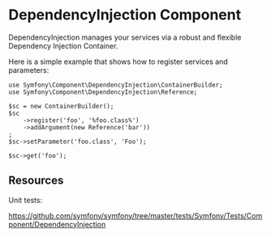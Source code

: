 DependencyInjection Component
=============================

DependencyInjection manages your services via a robust and flexible Dependency
Injection Container.

Here is a simple example that shows how to register services and parameters:

    use Symfony\Component\DependencyInjection\ContainerBuilder;
    use Symfony\Component\DependencyInjection\Reference;

    $sc = new ContainerBuilder();
    $sc
        ->register('foo', '%foo.class%')
        ->addArgument(new Reference('bar'))
    ;
    $sc->setParameter('foo.class', 'Foo');

    $sc->get('foo');

Resources
---------

Unit tests:

https://github.com/symfony/symfony/tree/master/tests/Symfony/Tests/Component/DependencyInjection
